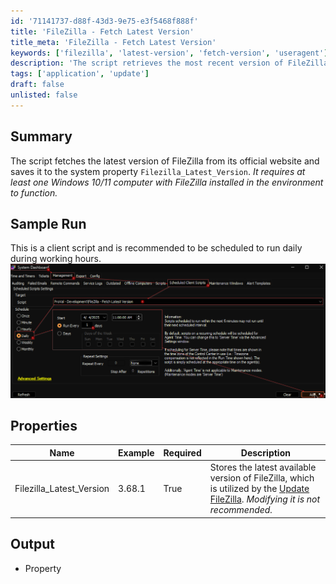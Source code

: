 ```yaml
---
id: '71141737-d88f-43d3-9e75-e3f5468f888f'
title: 'FileZilla - Fetch Latest Version'
title_meta: 'FileZilla - Fetch Latest Version'
keywords: ['filezilla', 'latest-version', 'fetch-version', 'useragent']
description: 'The script retrieves the most recent version of FileZilla from its official website.'
tags: ['application', 'update']
draft: false
unlisted: false
---
```


## Summary

The script fetches the latest version of FileZilla from its official website and saves it to the system property `Filezilla_Latest_Version`. *It requires at least one Windows 10/11 computer with FileZilla installed in the environment to function.*

## Sample Run

This is a client script and is recommended to be scheduled to run daily during working hours.  
![Image1](../../../static/img/cwa-script-filezilla-fetch-latest-version/image1.png)

## Properties

| Name | Example | Required | Description |
| ---- | ------- | -------- | ----------- |
| Filezilla_Latest_Version | 3.68.1 | True | Stores the latest available version of FileZilla, which is utilized by the [Update FileZilla](../monitors/update-filezilla.md). *Modifying it is not recommended.* |

## Output

- Property
